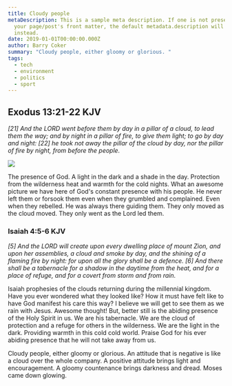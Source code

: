 ```yaml
---
title: Cloudy people
metaDescription: This is a sample meta description. If one is not present in
  your page/post's front matter, the default metadata.description will be used
  instead.
date: 2019-01-01T00:00:00.000Z
author: Barry Coker
summary: "Cloudy people, either gloomy or glorious. "
tags:
  - tech
  - environment
  - politics
  - sport
---
```

## ‭‭Exodus‬ ‭13:21‭-‬22‬ ‭KJV‬‬

*\[21] And the LORD went before them by day in a pillar of a cloud, to lead them the way; and by night in a pillar of fire, to give them light; to go by day and night: \[22] he took not away the pillar of the cloud by day, nor the pillar of fire by night, from before the people.*

![](https://2.bp.blogspot.com/-bZeZbZhqMEY/UKwmXoZd3hI/AAAAAAAAA_o/b067zypKucM/s640/PillarOfFire%2B%25282%2529.jpg)

The presence of God. A light in the dark and a shade in the day. Protection from the wilderness heat and warmth for the cold nights. What an awesome picture we have here of God's constant presence with his people. He never left them or forsook them even when they grumbled and complained. Even when they rebelled. He was always there guiding them. They only moved as the cloud moved. They only went as the Lord led them. 

### ‭‭Isaiah‬ ‭4:5‭-‬6‬ ‭KJV‬‬

*\[5] And the LORD will create upon every dwelling place of mount Zion, and upon her assemblies, a cloud and smoke by day, and the shining of a flaming fire by night: for upon all the glory shall be a defence. \[6] And there shall be a tabernacle for a shadow in the daytime from the heat, and for a place of refuge, and for a covert from storm and from rain.*

Isaiah prophesies of the clouds returning during the millennial kingdom. Have you ever wondered what they looked like? How it must have felt like to have God manifest his care this way? I believe we will get to see them as we rain with Jesus. Awesome thought! But, better still is the abiding presence of the Holy Spirit in us. We are his tabernacle. We are the cloud of protection and a refuge for others in the wilderness.  We are the light in the dark. Providing warmth in this cold cold world.  Praise God for his ever abiding presence that he will not take away from us.

Cloudy people, either gloomy or glorious. An attitude that is negative is like a cloud over the whole company. A positive attitude brings light and encouragement.  A gloomy countenance brings darkness and dread. Moses came down glowing.